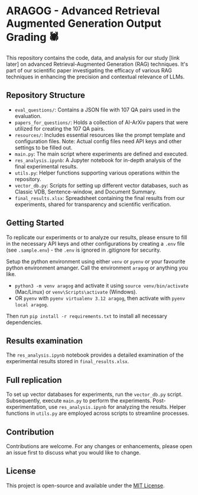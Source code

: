 # ARAGOG - Advanced Retrieval Augmented Generation Output Grading :spider:

This repository contains the code, data, and analysis for our study [link later] on advanced Retrieval-Augmented Generation (RAG) techniques. It's part of our scientific paper investigating the efficacy of various RAG techniques in enhancing the precision and contextual relevance of LLMs.

## Repository Structure

- `eval_questions/`: Contains a JSON file with 107 QA pairs used in the evaluation.
- `papers_for_questions/`: Holds a collection of AI-ArXiv papers that were utilized for creating the 107 QA pairs.
- `resources/`: Includes essential resources like the prompt template and configuration files. Note: Actual config files need API keys and other settings to be filled out.
- `main.py`: The main script where experiments are defined and executed.
- `res_analysis.ipynb`: A Jupyter notebook for in-depth analysis of the final experimental results.
- `utils.py`: Helper functions supporting various operations within the repository.
- `vector_db.py`: Scripts for setting up different vector databases, such as Classic VDB, Sentence-window, and Document Summary.
- `final_results.xlsx`: Spreadsheet containing the final results from our experiments, shared for transparency and scientific verification.

## Getting Started

To replicate our experiments or to analyze our results, please ensure to fill in the necessary API keys and other configurations by creating a `.env` file (see `.sample.env`) - the `.env` is ignored in .gitignore for security.

Setup the python environment using either `venv` or `pyenv` or your favourite python environment amanger. Call the environment `aragog` or anything you like. 
- `python3 -m venv aragog` and activate it using `source venv/bin/activate` (Mac/Linux) or `venv\Scripts\activate` (Windows).
- OR `pyenv` with `pyenv virtualenv 3.12 aragog`, then activate with `pyenv local aragog`. 

Then run `pip install -r requirements.txt` to install all necessary dependencies.

## Results examination

The `res_analysis.ipynb` notebook provides a detailed examination of the experimental results stored in `final_results.xlsx`. 

## Full replication

To set up vector databases for experiments, run the `vector_db.py` script. Subsequently, execute `main.py` to perform the experiments. Post-experimentation, use `res_analysis.ipynb` for analyzing the results. Helper functions in `utils.py` are employed across scripts to streamline processes.

## Contribution

Contributions are welcome. For any changes or enhancements, please open an issue first to discuss what you would like to change.

## License

This project is open-source and available under the [MIT License](LICENSE).
